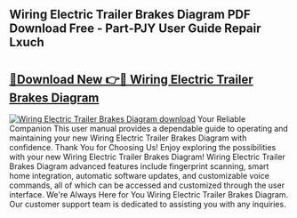 ## Wiring Electric Trailer Brakes Diagram PDF Download Free - Part-PJY User Guide Repair Lxuch

# <h2><a href="http://dfubvzr.blite.top/?on=Wiring+Electric+Trailer+Brakes+Diagram">🔗Download New 👉🔴 Wiring Electric Trailer Brakes Diagram</a></h2>

[![Wiring Electric Trailer Brakes Diagram download](https://i.imgur.com/lujVjoI.png)](http://dfubvzr.blite.top/?on=Wiring+Electric+Trailer+Brakes+Diagram)
Your Reliable Companion This user manual provides a dependable guide to operating and maintaining your new Wiring Electric Trailer Brakes Diagram with confidence. Thank You for Choosing Us! Enjoy exploring the possibilities with your new Wiring Electric Trailer Brakes Diagram! Wiring Electric Trailer Brakes Diagram advanced features include fingerprint scanning, smart home integration, automatic software updates, and customizable voice commands, all of which can be accessed and customized through the user interface. We're Always Here for You Wiring Electric Trailer Brakes Diagram. Our customer support team is dedicated to assisting you with any inquiries.
